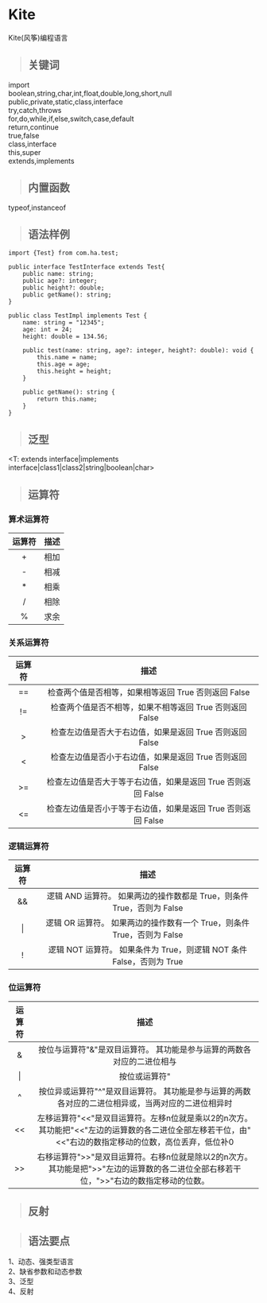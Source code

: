 # Kite
Kite(风筝)编程语言
>## 关键词
import  
boolean,string,char,int,float,double,long,short,null  
public,private,static,class,interface  
try,catch,throws  
for,do,while,if,else,switch,case,default  
return,continue  
true,false  
class,interface  
this,super  
extends,implements
>## 内置函数  
typeof,instanceof  

>## 语法样例  
```Kite
import {Test} from com.ha.test;  

public interface TestInterface extends Test{  
    public name: string;  
    public age?: integer;  
    public height?: double;  
    public getName(): string;  
}  

public class TestImpl implements Test {  
    name: string = "12345";  
    age: int = 24;  
    height: double = 134.56;  

    public test(name: string, age?: integer, height?: double): void {  
        this.name = name;  
        this.age = age;  
        this.height = height;  
    }  

    public getName(): string {  
        return this.name;  
    }  
}
```  
>## 泛型  
<T: extends interface|implements interface|class1|class2|string|boolean|char>  

>## 运算符
### 算术运算符
|运算符|描述|
|:---:|:--:|
|+|相加|
|-|相减|
|*|相乘|
|/|相除|
|%|求余|
### 关系运算符  
|运算符|描述|
|:---:|:--:|
|==|检查两个值是否相等，如果相等返回 True 否则返回 False|
|!=|检查两个值是否不相等，如果不相等返回 True 否则返回 False|
|>|检查左边值是否大于右边值，如果是返回 True 否则返回 False|
|<|检查左边值是否小于右边值，如果是返回 True 否则返回 False|
|>=|检查左边值是否大于等于右边值，如果是返回 True 否则返回 False|
|<=|检查左边值是否小于等于右边值，如果是返回 True 否则返回 False|
### 逻辑运算符
|运算符|描述|
|:---:|:--:|
|&&|逻辑 AND 运算符。 如果两边的操作数都是 True，则条件 True，否则为 False|
|\||逻辑 OR 运算符。 如果两边的操作数有一个 True，则条件 True，否则为 False|
|!|逻辑 NOT 运算符。 如果条件为 True，则逻辑 NOT 条件 False，否则为 True|
### 位运算符
|运算符|描述|
|:---:|:--:|
|&|按位与运算符"&"是双目运算符。 其功能是参与运算的两数各对应的二进位相与|
|\||按位或运算符"|"是双目运算符。 其功能是参与运算的两数各对应的二进位相或|
|^|按位异或运算符"^"是双目运算符。 其功能是参与运算的两数各对应的二进位相异或，当两对应的二进位相异时|
|<<|左移运算符"<<"是双目运算符。左移n位就是乘以2的n次方。 其功能把"<<"左边的运算数的各二进位全部左移若干位，由"<<"右边的数指定移动的位数，高位丢弃，低位补0|
|>>|右移运算符">>"是双目运算符。右移n位就是除以2的n次方。 其功能是把">>"左边的运算数的各二进位全部右移若干位，">>"右边的数指定移动的位数。|

>## 反射

>## 语法要点  
1、动态、强类型语言  
2、缺省参数和动态参数  
3、泛型  
4、反射  
